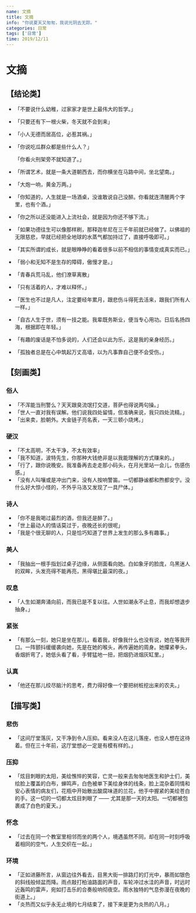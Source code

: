 ```yaml
---
name: 文摘
title: 文摘
info: "你说夏天又匆匆，我说光阴去无踪。"
categories: 日常
tags: ['日常']
time: 2019/12/11
---
```


# 文摘

## 【结论类】

- 「不要说什么幼稚，过家家才是世上最伟大的哲学。」

- 「只要还有下一根火柴，冬天就不会到来」

- 「小人无德而居高位，必惹其祸。」

- 「你说吃瓜群众都是些什么人？」

  「你看火刑架旁不就知道了。」

- 「所谓艺术，就是一条大道朝西去，而你横坐在马路中间，坐北望南。」

- 「大炮一响，黄金万两。」

- 「你知道的，人生就是一场酒桌，没谁敢说自己没醉。你看就连清醒两个字里，也有个酒。」

- 「你之所以还没能进入上流社会，就是因为你还不够下流。」

- 「如果功德往生可以像那样刷，那释迦牟尼在三千年前就已经做了。以佛祖的无限慈悲，早就已经把全地球的水蒸气都加持过了，直接呼吸即可。」

- 「其实所谓的成长，就是眼睁睁的看着很多以前不相信的事情变成真实而已。」

- 「弱小和无知不是生存的障碍，傲慢才是。」

- 「青春兵荒马乱，他们潦草离散」

- 「只有活着的人，才难以释怀。」

- 「医生也不过是凡人，注定要经年累月，跟悲伤斗得死去活来，跟我们所有人一样。」

- 「自古人生于世，须有一技之能。我辈既务斯业，便当专心用功。日后名扬四海，根据即在年轻。」

- 「有趣的废话是不怕多说的，人们还会以此为乐，这是我的亲身经历。」

- 「孤独者总是在心中筑起万丈高墙，以为凡事靠自己便不会受伤。」

## 【刻画类】

### 俗人

- 「不浑能当刑警么？天天跟臭流氓打交道，菩萨也得说两句操。」
- 「世人一直对我有误解。他们说我四处留情，但准确来说，我只四处流精。」
- 「出来卖，脸朝外。大金链子亮名表，一天三顿小烧烤。」

### 硬汉

- 「不太高明，不太干净，不太有效率」
- 「我不知道，波特先生，你那种大钱绝非是以我能理解的方式赚来的。」
- 「行了，跟你说晚安。我准备再去走走那小码头，在月光里站一会儿，伤感伤感。」
- 「没有人叫嚷或是冲出门来，没有人按响警笛。一切都静谧都和煦都安宁。没什么好大惊小怪的，不外乎马洛又发现了一具尸体。」

### 诗人

- 「你不是我喝过最烈的酒，但我还是醉了。」
- 「世上最动人的情话莫过于，夜晚还长的很呢」
- 「我是个很无聊的人，只是恰巧知道了世界上发生的那么多有趣事。」

### 美人

- 「我抽出一根手指划过桌子边缘，从侧面看向她。白如象牙的脸庞，乌黑迷人的双眸，头发亮得不能再亮，黑得堪比最深的夜。」

### 叹息

- 「人生如潮奔涌向前，而我已是不复以往。人世如潮永不止息，而我却想退步抽身。」

### 紧张

- 「有那么一刻，她只是坐在那儿，看着我，好像我什么也没有说，她在等我开口。一阵颤抖缓缓袭向她，先是在她的喉头，再传遍她的周身。她攥紧拳头，香烟折弯了，她低头看了看，手臂猛地一扭，把烟扔进烟灰缸里。」

### 认真

- 「他还在那儿绞尽脑汁的思考，费力得好像一个要把树桩挖出来的农夫。」

## 【描写类】

### 悲伤

- 「这间厅堂落灰，又干净到令人压抑。看来没人在这儿落座，也没人想在这待着。但在三十年前，这厅堂想必一定是有模有样的。」

### 压抑

- 「炫目刺眼的太阳，美绘憔悴的笑容，亡灵一般来去匆匆地医生和护士们，美绘脸上覆盖的白布，蝉鸣声，白色被单下美绘身体的线条，脸上混杂着同情和安心表情的病友们，花瓶中开始散出酸腐味道的兰花，他手中握紧的美绘苍白的手。这一切的一切都太炫目刺眼了 —— 尤其是那一天的太阳。一切都被包裹成了白色的夏天。」

### 怀念

- 「过去在同一个教室里相邻而坐的两个人，境遇虽然不同，却在同一时刻呼吸着相同的空气，人生交织在一起。」

### 环境

- 「正如进藤所言，从窗边往外看去，目黑大街一排路灯的灯光中，暴雨如银色的斜线般倾盆而降。雨点敲打柏油路面的声音，车轮冲过水洼的声音，时远时近轰鸣的雷声，宛如打击乐的合奏般响彻夜空。雨水独特的气息弥漫在夜晚的街道上。」
- 「炎热而又似乎永无止境的七月结束了，接下来是更为炎热的八月。」



